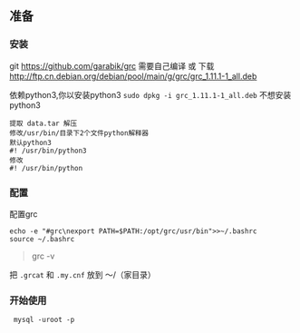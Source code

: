 ## 准备
### 安装
git  https://github.com/garabik/grc
需要自己编译
或
下载 http://ftp.cn.debian.org/debian/pool/main/g/grc/grc_1.11.1-1_all.deb

依赖python3,你以安装python3  `sudo dpkg -i grc_1.11.1-1_all.deb`
不想安装python3
```
提取 data.tar 解压
修改/usr/bin/目录下2个文件python解释器
默认python3
#! /usr/bin/python3
修改
#! /usr/bin/python
```

### 配置
配置grc
``` 
echo -e "#grc\nexport PATH=$PATH:/opt/grc/usr/bin">>~/.bashrc
source ~/.bashrc
```
>grc -v

把 `.grcat` 和 `.my.cnf` 放到 ～/（家目录）

### 开始使用

```
 mysql -uroot -p
```

